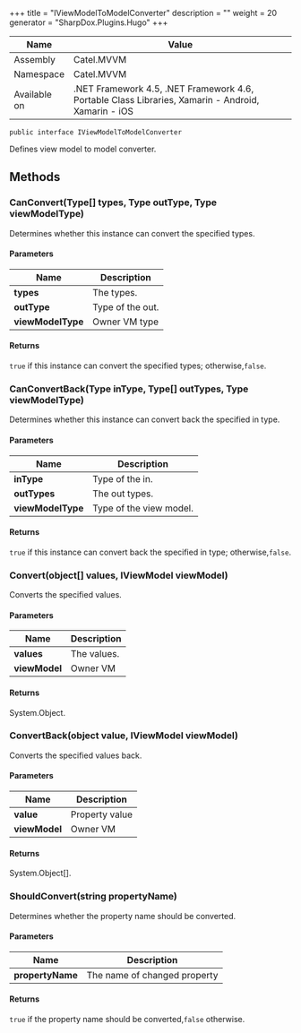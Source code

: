 

+++
title = "IViewModelToModelConverter" 
description = ""
weight = 20
generator = "SharpDox.Plugins.Hugo"
+++

Name|Value
---|---
Assembly|Catel.MVVM
Namespace|Catel.MVVM
Available on|.NET Framework 4.5, .NET Framework 4.6, Portable Class Libraries, Xamarin - Android, Xamarin - iOS

```
public interface IViewModelToModelConverter
```

Defines view model to model converter.

## Methods

### CanConvert(Type[] types, Type outType, Type viewModelType)

Determines whether this instance can convert the specified types.

#### Parameters

Name|Description
---|---
**types**|The types.
**outType**|Type of the out.
**viewModelType**|Owner VM type

#### Returns

`true` if this instance can convert the specified types; otherwise,`false`.

### CanConvertBack(Type inType, Type[] outTypes, Type viewModelType)

Determines whether this instance can convert back the specified in type.

#### Parameters

Name|Description
---|---
**inType**|Type of the in.
**outTypes**|The out types.
**viewModelType**|Type of the view model.

#### Returns

`true` if this instance can convert back the specified in type; otherwise,`false`.

### Convert(object[] values, IViewModel viewModel)

Converts the specified values.

#### Parameters

Name|Description
---|---
**values**|The values.
**viewModel**|Owner VM

#### Returns

System.Object.

### ConvertBack(object value, IViewModel viewModel)

Converts the specified values back.

#### Parameters

Name|Description
---|---
**value**|Property value
**viewModel**|Owner VM

#### Returns

System.Object[].

### ShouldConvert(string propertyName)

Determines whether the property name should be converted.

#### Parameters

Name|Description
---|---
**propertyName**|The name of changed property

#### Returns

`true` if the property name should be converted,`false` otherwise.

